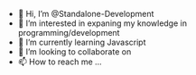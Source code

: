 - 👋 Hi, I’m @Standalone-Development
- 👀 I’m interested in expaning my knowledge in programming/development
- 🌱 I’m currently learning Javascript
- 💞️ I’m looking to collaborate on 
- 📫 How to reach me ...

<!---
Standalone-Development/Standalone-Development is a ✨ special ✨ repository because its `README.md` (this file) appears on your GitHub profile.
You can click the Preview link to take a look at your changes.
--->
